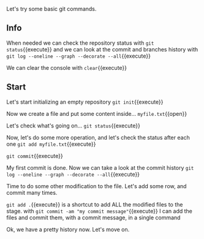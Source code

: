 Let's try some basic git commands.

## Info

When needed we can check the repository status with 
`git status`{{execute}}
and we can look at the commit and branches history with 
`git log --oneline --graph --decorate --all`{{execute}}

We can clear the console with `clear`{{execute}}

## Start

Let's start initializing an empty repository
`git init`{{execute}}

Now we create a file and put some content inside...
`myfile.txt`{{open}}

Let's check what's going on... 
`git status`{{execute}}

Now, let's do some more operation, and let's check the status after each one
`git add myfile.txt`{{execute}}

`git commit`{{execute}}

My first commit is done. Now we can take a look at the commit history
`git log --oneline --graph --decorate --all`{{execute}}

Time to do some other modification to the file. Let's add some row, and commit many times.

`git add .`{{execute}} is a shortcut to add ALL the modified files to the stage.
with `git commit -am "my commit message"`{{execute}} I can add the files and commit them, with a commit message, in a single command

Ok, we have a pretty history now. Let's move on.

